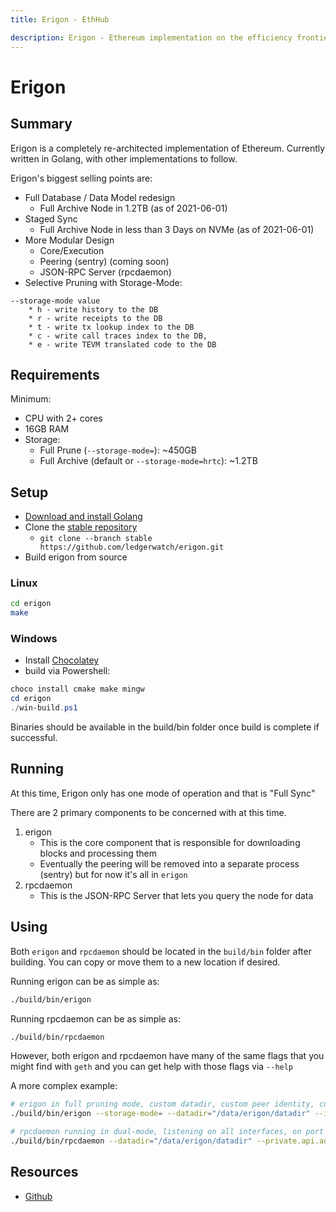 ```yaml
---
title: Erigon - EthHub

description: Erigon - Ethereum implementation on the efficiency frontier
---
```


# Erigon

## Summary

Erigon is a completely re-architected implementation of Ethereum. Currently written in Golang, with other implementations to follow.

Erigon's biggest selling points are:
* Full Database / Data Model redesign
    * Full Archive Node in 1.2TB (as of 2021-06-01)
* Staged Sync
    * Full Archive Node in less than 3 Days on NVMe (as of 2021-06-01)
* More Modular Design
    * Core/Execution
    * Peering (sentry) (coming soon)
    * JSON-RPC Server (rpcdaemon)
* Selective Pruning with Storage-Mode:
```
--storage-mode value
    * h - write history to the DB
    * r - write receipts to the DB
    * t - write tx lookup index to the DB
    * c - write call traces index to the DB,
    * e - write TEVM translated code to the DB
```

## Requirements

Minimum:

* CPU with 2+ cores
* 16GB RAM
* Storage:
    * Full Prune (`--storage-mode=`): ~450GB
    * Full Archive (default or `--storage-mode=hrtc`): ~1.2TB

## Setup

* [Download and install Golang](https://golang.org/doc/install)
* Clone the [stable repository](https://github.com/ledgerwatch/erigon/tree/stable)
    * `git clone --branch stable https://github.com/ledgerwatch/erigon.git`
* Build erigon from source

### Linux
```bash
cd erigon
make
```
### Windows
* Install [Chocolatey](https://chocolatey.org/)
* build via Powershell:
```powershell
choco install cmake make mingw
cd erigon
./win-build.ps1
```

Binaries should be available in the build/bin folder once build is complete if successful.

## Running

At this time, Erigon only has one mode of operation and that is "Full Sync"

There are 2 primary components to be concerned with at this time.
1. erigon
    * This is the core component that is responsible for downloading blocks and processing them
    * Eventually the peering will be removed into a separate process (sentry) but for now it's all in `erigon`
2. rpcdaemon
    * This is the JSON-RPC Server that lets you query the node for data

## Using

Both `erigon` and `rpcdaemon` should be located in the `build/bin` folder after building. You can copy or move them to a new location if desired.

Running erigon can be as simple as:
```bash
./build/bin/erigon
```

Running rpcdaemon can be as simple as:
```bash
./build/bin/rpcdaemon
```

However, both erigon and rpcdaemon have many of the same flags that you might find with `geth` and you can get help with those flags via `--help`

A more complex example:
```bash
# erigon in full pruning mode, custom datadir, custom peer identity, custom port number, and listening on all interfaces
./build/bin/erigon --storage-mode= --datadir="/data/erigon/datadir" --identity="my-erigon-node" --port=30304 --private.api.addr="0.0.0.0:9090"

# rpcdaemon running in dual-mode, listening on all interfaces, on port 8544, disabling CORS, enabling all HTTP APIs, enabling WebSockets
./build/bin/rpcdaemon --datadir="/data/erigon/datadir" --private.api.addr="localhost:9090" --http.addr="0.0.0.0" --http.port=8544 --http.vhosts="*" --http.corsdomain="*" --http.api="eth,debug,net,trace,web3,erigon" --ws
```

## Resources
* [Github](https://github.com/ledgerwatch/erigon)
